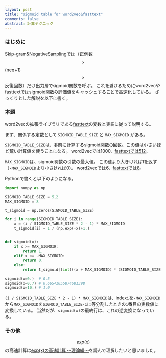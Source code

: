 ```yaml
---
layout: post
title: "sigmoid table for word2vec&fasttext"
comments: false
abstract: 計算テクニック
---
```


### はじめに

Skip-gram&NegativeSamplingでは（正例数 $$\times$$ (neg+1) $$\times$$ 反復回数）だけ出力層でsigmoid関数を呼ぶ。
これを避けるためにword2vecやfasttextではsigmoid関数の評価値をキャッシュすることで高速化している。
ざっくりとした解説を以下に書く。

### 本題

word2vecの拡張ライブラリである[fasttext](https://github.com/facebookresearch/fastText/blob/5282d91c9f116fe58b9bdbfd467fb1d24f5c4831/src/model.cc)の変数と実装に従って説明する。


まず、関係する定数として `SIGMOID_TABLE_SIZE` と `MAX_SIGMOID` がある。

`SIGMOID_TABLE_SIZE`は、事前に計算するsigmoid関数の回数。この値は小さいほど荒い計算値を使うことになる。
word2vecでは1000、[fasttextでは512](https://github.com/facebookresearch/fastText/blob/fbc42146893cbdfdc784c50956d9b09dda9d46de/src/model.h#L24)。

`MAX_SIGMOID`は、sigmoid関数の引数の最大値。
この値より大きければ1を返す（`-MAX_SIGMOID`より小さければ0）。
word2vecでは6、[fasttextでは8](https://github.com/facebookresearch/fastText/blob/fbc42146893cbdfdc784c50956d9b09dda9d46de/src/model.h#L25)。

Pythonで書くと以下のようになる。

``` python
import numpy as np

SIGMOID_TABLE_SIZE = 512
MAX_SIGMOID = 8

t_sigmoid = np.zeros(SIGMOID_TABLE_SIZE)

for i in range(SIGMOID_TABLE_SIZE):
    x = (i / SIGMOID_TABLE_SIZE * 2 - 1) * MAX_SIGMOID
    t_sigmoid[i] = 1 / (np.exp(-x)+1.)


def sigmoid(x):
    if x >= MAX_SIGMOID:
        return 1.
    elif x <= -MAX_SIGMOID:
        return 0.
    else:
        return t_sigmoid[(int)((x + MAX_SIGMOID) * (SIGMOID_TABLE_SIZE / MAX_SIGMOID / 2))]

sigmoid(x=0.)  # 0.5
sigmoid(x=0.7) # 0.66541055874681398
sigmoid(x=10.) # 1.0
```

`(i / SIGMOID_TABLE_SIZE * 2 - 1) * MAX_SIGMOID`は、index`i`を`-MAX_SIGMOID`から`MAX_SIGMOID`を`SIGMOID_TABLE_SIZE-1`に等分割したときの`i`番目の実数値に変換している。
当然だが、`sigmoid(x)`の最終行は、これの逆変換になっている。

### その他

$$exp(x)$$ の高速計算は[exp(x)の高速計算 ～理論編～](http://www.chokkan.org/blog/archives/320)を読んで理解したいと思いました。
